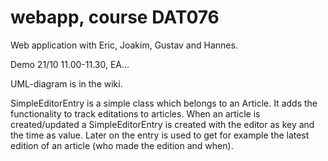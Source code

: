 webapp, course DAT076
=======

Web application with Eric, Joakim, Gustav and Hannes. 

Demo 21/10 11.00-11.30, EA...

UML-diagram is in the wiki.

SimpleEditorEntry is a simple class which belongs to an Article.
It adds the functionality to track editations to articles.
When an article is created/updated a SimpleEditorEntry is created with the editor as key and the time as value.
Later on the entry is used to get for example the latest edition of an article (who made the edition and when).
